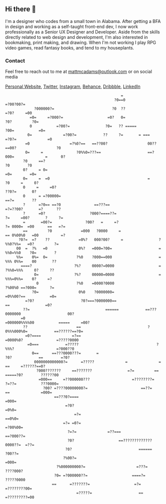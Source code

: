 ## Hi there 👋

I'm a designer who codes from a small town in Alabama. After getting a BFA in design and working as a self-taught front-end dev, I now work professionally as a Senior UX Designer and Developer. Aside from the skills directly related to web design and development, I'm also interested in bookmaking, print making, and drawing. When I'm not working I play RPG video games, read fantasy books, and tend to my houseplants.

### Contact

Feel free to reach out to me at mattmcadams@outlook.com or on social media

[Personal Website](https://mattmcadams.com), [Twitter](https://twitter.com/mattmakesart), [Instagram](https://www.instagram.com/mattmcadams/), [Behance](https://www.behance.net/mattmcadams), [Dribbble](https://dribbble.com/mattmcadams), [LinkedIn](https://www.linkedin.com/in/mcadamsmatthew/)

<!--```
   __                      __
  /  )     /              /  )    _/_
 /   __ __/ _    o _     /--/ __  /
(__/(_)(_/_</_  <_/_)_  /  (_/ (_<__

```-->

<!--```
  ,-.       _,---._ __  / \
 /  )    .-'       `./ /   \
(  (   ,'            `/    /|
 \  `-"             \'\   / |
  `.              ,  \ \ /  |
   /`.          ,'-`----Y   |
  (            ;        |   '
  |  ,-.    ,-'         |  /
  |  | (   |     mattm  | /
  )  |  \  `.___________|/
  `--'   `--'
```-->

```
                                                    =
                                                 ?0==0                         =?00?00?=
             ?000000?=                          ?0  ??                       =?0?     =00
           =0=     =?000?=                    =0?   0=                      ?0?         ?0=
           0           =?00?=                ?0=   ?? =====               ?00=           =0=
          0=              =?00?=            ??     ?=       = ===      =?0?=              =0
         =0                  =?%0?==   ==??00?                  00??==00?                  ?0
         0=     =               ?0%%0=???==                     ==?000=              =      0?
        ?0     ==?                                                                 ?0        ?0
        0?     = 0=                                                               =0=        =0=
        0=     =  =0                                            =                 ?0     =     0?
        0     =     =0?                                                            ??0?=       0?
        0      = =?00000=                                                          ==?=        ??
        ?      =?0== ==?0               ==???==                         =?=??00?       =?      ??
        ?      =0?                    ?000?====??=                     ?=     =00?       ?     ?=
        =       =00?=               ?00?   =     =?                   ?= 0000=  =00      ==   =?=
        ==         ?0             =000   ?0000     =                 == 0%00%0   =00          =?
      ?0?=  =?    ??             =0%?   000?00?     =                ?  %%0?%%=   =0?         ?=
     00  =  ?%   =0              0%?   =000=?00=                     =  %%0=%%0    ?0=        ?
     %%=    0%=  0=             ?%0    ?000==000                     =  %%% 0%%=    00       ??
       ====?                   ?%?     0000?=0000                    =  ?%%0=%%%     0?     ??
             0=                ?%?     00000=0000                    =   %%%=0%%=    0?     =?
              0                 ?%0    =0000?0000                         ?%00%0 ==?000=      ?=
            ?0=                  0%0    ?0000000=                         =0%%00?==           =0=
         =?0?                     ?0?===?0000000==                           ==                =0?
        ??=                                  ======            ==???0000000                     00?
       =0                                                     =000000%%%%00           =====     =00?
        ??                      ==                              ?0%%%000%0=            ==??????==?0=
         =0?====              =?==                                =0000%0?               =?????0000
          =0===            =?????                                   ?%%%?                   =?000??0
            0==      ==???0000???=       =                            ?0?            ==        =?0?
             0000000000000?=      =?????              =              =        ==     =??????==0?
              ?000???????     ==???????                =?=         ==  =====?0?        ??????00
               =000==     =??000000???                   =????????=     ?=??=           ???0000=
                 ?00? =????00000000?=                        ==??=       ==              =000=
                      ==???0?====                                                     =000=
                           =?0?                                                     =0%0=
                               =?=                                            ==0%0=
                          =?= =0?=                                        =?00%00=
                            ?=?=              =??===                 ==?000??=
                            ?0?                    ==?????????????0000??=  =??=
                           ?0?                              ======        ?00??=                         
                          ?%00?=                                          =000=                   
                       ?%000000000?=                       =???=         ????000?
                      ?0= =?000000??=                    ====?=         ?????0000
                     ==      =???????=                    =?=         =????????00=
                                =?????=                     ==       =?????????=00
```
